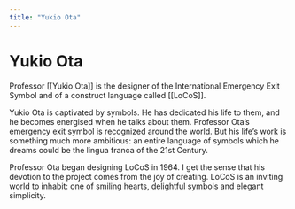 ```yaml
---
title: "Yukio Ota"
---
```


# Yukio Ota

Professor [[Yukio Ota]] is the designer of the International Emergency Exit Symbol and of a construct language called [[LoCoS]].

Yukio Ota is captivated by symbols. He has dedicated his life to them, and he becomes energised when he talks about them. Professor Ota’s emergency exit symbol is recognized around the world. But his life’s work is something much more ambitious: an entire language of symbols which he dreams could be the lingua franca of the 21st Century.

Professor Ota began designing LoCoS in 1964. I get the sense that his devotion to the project comes from the joy of creating. LoCoS is an inviting world to inhabit: one of smiling hearts, delightful symbols and elegant simplicity.